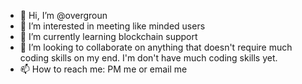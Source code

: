 - 👋 Hi, I’m @overgroun
- 👀 I’m interested in meeting like minded users 
- 🌱 I’m currently learning blockchain support
- 💞️ I’m looking to collaborate on anything that doesn't require much coding skills on my end. I'm don't have much coding skills yet.
- 📫 How to reach me: PM me or email me

<!---
overgroun/overgroun is a ✨ special ✨ repository because its `README.md` (this file) appears on your GitHub profile.

--->
